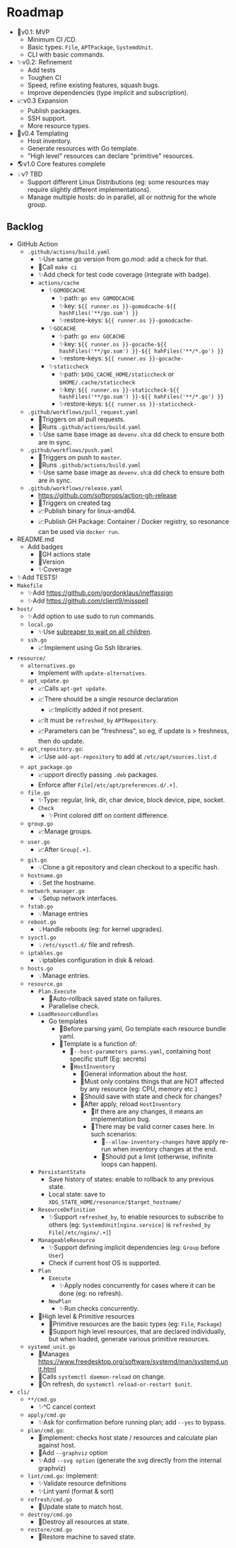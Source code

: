 # Roadmap

- 🧪v0.1: MVP
    - Minimum CI /CD.
    - Basic types: `File`, `APTPackage`, `SystemdUnit`.
    - CLI with basic commands.
- ✨v0.2: Refinement
    - Add tests
    - Toughen CI
    - Speed, refine existing features, squash bugs.
    - Improve dependencies (type implicit and subscription).
- 📈v0.3 Expansion
    - Publish packages.
    - SSH support.
    - More resource types.
- 📄v0.4 Templating
    - Host inventory.
    - Generate resources with Go template.
    - "High level" resources can declare "primitive" resources.
- 🌎v1.0 Core features complete
- 💡v? TBD
    - Support different Linux Distributions (eg: some resources may require slightly different implementations).
    - Manage multiple hosts: do in parallel, all or nothnig for the whole group.

## Backlog

- GitHub Action
    - `.github/actions/build.yaml`
        - ✨Use same go version from go.mod: add a check for that.
        - 🧪Call `make ci`
        - ✨Add check for test code coverage (integrate with badge).
        - `actions/cache`
            - ✨`GOMODCACHE`
                - ✨path: `go env GOMODCACHE`
                - ✨key: `${{ runner.os }}-gomodcache-${{ hashFiles('**/go.sum') }}`
                - ✨restore-keys: `${{ runner.os }}-gomodcache-`
            - ✨`GOCACHE`
                - ✨path: `go env GOCACHE`
                - ✨key: `${{ runner.os }}-gocache-${{ hashFiles('**/go.sum') }}-${{ hahFiles('**/*.go') }}`
                - ✨restore-keys: `${{ runner.os }}-gocache-`
            - ✨`staticcheck`
                - ✨path: `$XDG_CACHE_HOME/staticcheck` or `$HOME/.cache/staticcheck`
                - ✨key: `${{ runner.os }}-staticcheck-${{ hashFiles('**/go.sum') }}-${{ hahFiles('**/*.go') }}`
                - ✨restore-keys: `${{ runner.os }}-staticcheck-`
    - `.github/workflows/pull_request.yaml`
        - 🧪Triggers on all pull requests.
        - 🧪Runs `.github/actions/build.yaml`
        - ✨Use same base image as `devenv.sh`:a dd check to ensure both are in sync.
    - `.github/workflows/push.yaml`
        - 🧪Triggers on push to `master`.
        - 🧪Runs `.github/actions/build.yaml`
        - ✨Use same base image as `devenv.sh`:a dd check to ensure both are in sync.
    - `.github/workflows/release.yaml`
        - https://github.com/softprops/action-gh-release
        - 🧪Triggers on created tag
        - 📈Publish binary for linux-amd64.
        - 📈Publish GH Package: Container / Docker registry, so resonance can be used via `docker run`.
- README.md
    - Add badges
      - 🧪GH actions state
      - 🧪Version
      - ✨Coverage
- ✨Add TESTS!
- `Makefile`
    - ✨Add https://github.com/gordonklaus/ineffassign
    - ✨Add https://github.com/client9/misspell
- `host/`
    - ✨Add option to use sudo to run commands.
    - `local.go`
        - ✨Use [subreaper to wait on all children](https://github.com/fornellas/rrb/blob/main/runner/runner.go).
    - `ssh.go`
        - 📈Implement using Go Ssh libraries.
- `resource/`
    - `alternatives.go`
        - Implement with `update-alternatives`.
    - `apt_update.go`
        - 📈Calls `apt-get update`.
        - 📈There should be a single resource declaration
            - 📈Implicitly added if not present.
        - 📈It must be `refreshed_by` `APTRepository`.
        - 📈Parameters can be "freshness", so eg, if update is > freshness, then do update.
    - `apt_repository.go`:
        - 📈Use `add-apt-repository` to add at `/etc/apt/sources.list.d`
    - `apt_package.go`
        - 📈upport directly passing `.deb` packages.
        - Enforce after `File[/etc/apt/preferences.d/.+]`.
    - `file.go`
        - ✨Type: regular, link, dir, char device, block device, pipe, socket.
        - `Check`
            - ✨Print colored diff on content difference.
    - `group.go`
        - 📈Manage groups.
    - `user.go`
        - 📈After `Group[.+]`.
    - `git.go`
        - 💡Clone a git repository and clean checkout to a specific hash.
    - `hostname.go`
        - 💡Set the hostname.
    - `network_manager.go`
        - 💡Setup network interfaces.
    - `fstab.go`
        - 💡Manage entries
    - `reboot.go`
        - 💡Handle reboots (eg: for kernel upgrades).
    - `sysctl.go`
        - 💡`/etc/sysctl.d/` file and refresh.
    - `iptables.go`
        - 💡iptables configuration in disk & reload.
    - `hosts.go`
        - 💡Manage entries.
    - `resource.go`
        - `Plan.Execute`
            - 🧪Auto-rollback saved state on failures.
            - Parallelise check.
        - `LoadResourceBundles`
            - Go templates
                - 📄Before parsing yaml, Go template each resource bundle yaml.
                - 📄Template is a function of:
                    - 📄`--host-parameters parms.yaml`, containing host specific stuff (Eg: secrets)
                    - 📄`HostInventory`
                        - 📄General information about the host.
                        - 📄Must only contains things that are NOT affected by any resource (eg: CPU, memory etc.)
                        - 📄Should save with state and check for changes?
                        - 📄After apply, reload `HostInventory`
                            - 📄If there are any changes, it means an implementation bug.
                            - 📄There may be valid corner cases here. In such scenarios:
                                - 📄`--allow-inventory-changes` have apply re-run when inventory changes at the end.
                                - 📄Should put a limit (otherwise, inifinite loops can happen).
        - `PersistantState`
            - Save history of states: enable to rollback to any previous state.
            - Local state: save to `XDG_STATE_HOME/resonance/$target_hostname/`
        - `ResourceDefinition`
            - ✨Support `refreshed_by`, to enable resources to subscribe to others (eg: `SystemdUnit[nginx.service]` is `refreshed_by` `File[/etc/nginx/.+]`)
        - `ManageableResource`
            - ✨Support defining implicit dependencies (eg: `Group` before `User`)
            - Check if current host OS is supported.
        - `Plan`
            - `Execute`
                - ✨Apply nodes concurrently for cases where it can be done (eg: no refresh).
            - `NewPlan`
                - ✨Run checks concurrently.
        - 📄High level & Primitive resources
            - 📄Primitive resources are the basic types (eg: `File`, `Package`)
            - 📄Support high level resources, that are declared individually, but when loaded, generate various primitive resources.
    - `systemd_unit.go`
        - 🧪Manages https://www.freedesktop.org/software/systemd/man/systemd.unit.html
        - 🧪Calls `systemctl daemon-reload` on change.
        - 🧪On refresh, do `systemctl reload-or-restart $unit`.
- `cli/`
    - `**/cmd.go`
        - ✨^C cancel context
    - `apply/cmd.go`
        - ✨Ask for confirmation before running plan; add `--yes` to bypass.
    - `plan/cmd.go`:
        - 🧪implement: checks host state / resources and calculate plan against host.
        - 🧪Add `--graphviz` option
        - ✨Add `--svg option` (generate the svg directly from the internal graphviz)
    - `lint/cmd.go`: implement:
        - ✨Validate resource definitions
        - ✨Lint yaml (format & sort)
    - `refresh/cmd.go`
        - 🧪Update state to match host.
    - `destroy/cmd.go`
        - 🧪Destroy all resources at state.
    - `restore/cmd.go`
        - 🧪Restore machine to saved state.
